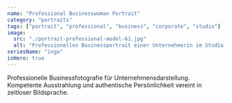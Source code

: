 ```yaml
---
name: "Professional Businesswoman Portrait"
category: "portraits"
tags: ["portrait", "professional", "business", "corporate", "studio"]
image:
  src: "./portrait-professional-model-61.jpg"
  alt: "Professionelles Businessportrait einer Unternehmerin im Studio, fotografiert von Daniel Kause Berlin"
seriesName: "inga"
isHero: true
---
```


Professionelle Businessfotografie für Unternehmensdarstellung. Kompetente Ausstrahlung und authentische Persönlichkeit vereint in zeitloser Bildsprache.